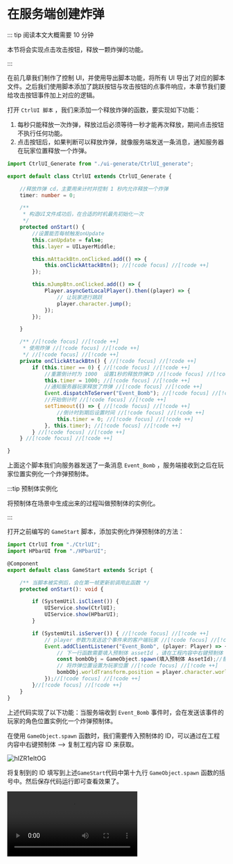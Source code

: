# 在服务端创建炸弹

::: tip 阅读本文大概需要 10 分钟

本节将会实现点击攻击按钮，释放一颗炸弹的功能。

:::

在前几章我们制作了控制 UI，并使用导出脚本功能，将所有 UI 导出了对应的脚本文件。之后我们使用脚本添加了跳跃按钮与攻击按钮的点事件响应，本章节我们要给攻击按钮事件加上对应的逻辑。

打开 `CtrlUI 脚本` ，我们来添加一个释放炸弹的函数，要实现如下功能：

1. 每秒只能释放一次炸弹，释放过后必须等待一秒才能再次释放，期间点击按钮不执行任何功能。
2. 点击按钮后，如果判断可以释放炸弹，就像服务端发送一条消息，通知服务器在玩家位置释放一个炸弹。

```typescript
import CtrlUI_Generate from "./ui-generate/CtrlUI_generate";

export default class CtrlUI extends CtrlUI_Generate {

	//释放炸弹 cd，主要用来计时并控制 1 秒内允许释放一个炸弹
	timer: number = 0;

	/** 
	 * 构造UI文件成功后，在合适的时机最先初始化一次 
	 */
	protected onStart() {
		//设置能否每帧触发onUpdate
		this.canUpdate = false;
		this.layer = UILayerMiddle;

		this.mAttackBtn.onClicked.add(() => {
			this.onClickAttackBtn(); //[!code focus] //[!code ++]
		});

		this.mJumpBtn.onClicked.add(() => {
			Player.asyncGetLocalPlayer().then((player) => {
				// 让玩家进行跳跃
				player.character.jump();
			});
		});

	}

	/** //[!code focus] //[!code ++]
	 * 使用炸弹 //[!code focus] //[!code ++]
	 */ //[!code focus] //[!code ++]
	private onClickAttackBtn() { //[!code focus] //[!code ++]
		if (this.timer == 0) { //[!code focus] //[!code ++]
			//重置倒计时为 1000  设置1秒的释放炸弹CD //[!code focus] //[!code ++]
			this.timer = 1000; //[!code focus] //[!code ++]
			//通知服务器玩家释放了炸弹 //[!code focus] //[!code ++]
			Event.dispatchToServer("Event_Bomb"); //[!code focus] //[!code ++]
			//开始倒计时 //[!code focus] //[!code ++]
			setTimeout(() => { //[!code focus] //[!code ++]
				//倒计时到期后设置时间 //[!code focus] //[!code ++]
				this.timer = 0; //[!code focus] //[!code ++]
			}, this.timer); //[!code focus] //[!code ++]
		} //[!code focus] //[!code ++]
	} //[!code focus] //[!code ++]

}
```

上面这个脚本我们向服务器发送了一条消息 `Event_Bomb` ，服务端接收到之后在玩家位置实例化一个炸弹预制体。

:::tip 预制体实例化

将预制体在场景中生成出来的过程叫做预制体的实例化。

:::

打开之前编写的 `GameStart` 脚本，添加实例化炸弹预制体的方法：

```typescript
import CtrlUI from "./CtrlUI";
import HPbarUI from "./HPbarUI";

@Component
export default class GameStart extends Script {

    /** 当脚本被实例后，会在第一帧更新前调用此函数 */
    protected onStart(): void {

        if (SystemUtil.isClient()) {
            UIService.show(CtrlUI);
            UIService.show(HPbarUI);
        }

        if (SystemUtil.isServer()) { //[!code focus] //[!code ++]
            // player 参数为发送这个事件来的客户端玩家 //[!code focus] //[!code ++]
            Event.addClientListener("Event_Bomb", (player: Player) => {//[!code focus] //[!code ++]
                // 下一行函数需要填入预制体 assetId ，请在工程内容中右键预制体 获取 工程内容ID//[!code focus] //[!code ++]
                const bombObj = GameObject.spawn(填入预制体 AssetId);//替换 为项目中预制体资源id//[!code focus] //[!code ++]
                // 将炸弹位置设置为玩家位置 //[!code focus] //[!code ++]
                bombObj.worldTransform.position = player.character.worldTransform.position;//[!code focus] //[!code ++]
            });//[!code focus] //[!code ++]
        }//[!code focus] //[!code ++]
    }
}
```

上述代码实现了以下功能：当服务端收到 `Event_Bomb` 事件时，会在发送该事件的玩家的角色位置实例化一个炸弹预制体。

在使用 `GameObject.spawn` 函数时，我们需要传入预制体的 ID，可以通过在工程内容中右键预制体 --> 复制工程内容 ID 来获取。

![hIZR1eItOG](https://arkimg.ark.online/hIZR1eItOG.webp)

将复制到的 ID 填写到上述`GameStart`代码中第十九行 `GameObject.spawn` 函数的括号中。然后保存代码运行即可查看效果了。

<video controls src='https://arkimg.ark.online/2023-08-08_14-14-44.mp4'></video>
